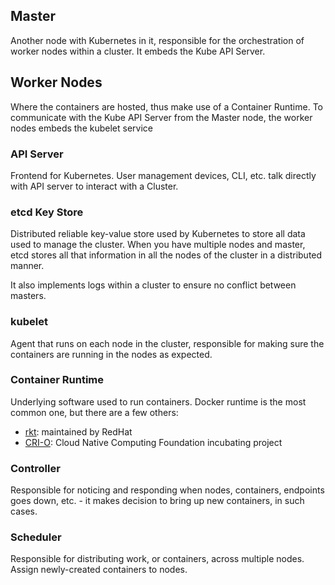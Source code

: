 
## Master

Another node with Kubernetes in it, responsible for the orchestration of worker
nodes within a cluster. It embeds the Kube API Server.

## Worker Nodes

Where the containers are hosted, thus make use of a Container Runtime.
To communicate with the Kube API Server from the Master node, the worker nodes
embeds the kubelet service

### API Server

Frontend for Kubernetes. User management devices, CLI, etc. talk directly with
API server to interact with a Cluster.

### etcd Key Store

Distributed reliable key-value store used by Kubernetes to store all data used
to manage the cluster. When you have multiple nodes and master, etcd stores all
that information in all the nodes of the cluster in a distributed manner.

It also implements logs within a cluster to ensure no conflict between masters.

### kubelet

Agent that runs on each node in the cluster, responsible for making sure the
containers are running in the nodes as expected.

### Container Runtime

Underlying software used to run containers. Docker runtime is the most common
one, but there are a few others:
* [rkt](https://www.redhat.com/pt-br/topics/containers/what-is-rkt): maintained by RedHat
* [CRI-O](https://cri-o.io/): Cloud Native Computing Foundation incubating project

### Controller

Responsible for noticing and responding when nodes, containers, endpoints goes
down, etc. - it makes decision to bring up new containers, in such cases.

### Scheduler

Responsible for distributing work, or containers, across multiple nodes. Assign
newly-created containers to nodes.
